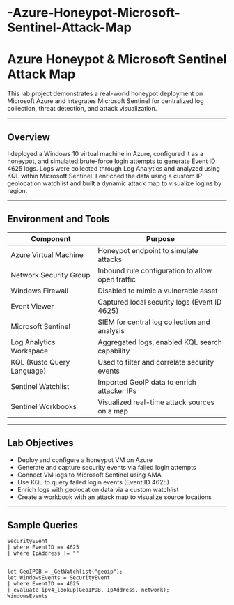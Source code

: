 # -Azure-Honeypot-Microsoft-Sentinel-Attack-Map

# Azure Honeypot & Microsoft Sentinel Attack Map

This lab project demonstrates a real-world honeypot deployment on Microsoft Azure and integrates Microsoft Sentinel for centralized log collection, threat detection, and attack visualization.

---

## Overview

I deployed a Windows 10 virtual machine in Azure, configured it as a honeypot, and simulated brute-force login attempts to generate Event ID 4625 logs. Logs were collected through Log Analytics and analyzed using KQL within Microsoft Sentinel. I enriched the data using a custom IP geolocation watchlist and built a dynamic attack map to visualize logins by region.

---

## Environment and Tools

| Component                  | Purpose                                             |
|----------------------------|-----------------------------------------------------|
| Azure Virtual Machine      | Honeypot endpoint to simulate attacks               |
| Network Security Group     | Inbound rule configuration to allow open traffic    |
| Windows Firewall           | Disabled to mimic a vulnerable asset                |
| Event Viewer               | Captured local security logs (Event ID 4625)        |
| Microsoft Sentinel         | SIEM for central log collection and analysis        |
| Log Analytics Workspace    | Aggregated logs, enabled KQL search capability      |
| KQL (Kusto Query Language) | Used to filter and correlate security events        |
| Sentinel Watchlist         | Imported GeoIP data to enrich attacker IPs          |
| Sentinel Workbooks         | Visualized real-time attack sources on a map        |

---

## Lab Objectives

- Deploy and configure a honeypot VM on Azure
- Generate and capture security events via failed login attempts
- Connect VM logs to Microsoft Sentinel using AMA
- Use KQL to query failed login events (Event ID 4625)
- Enrich logs with geolocation data via a custom watchlist
- Create a workbook with an attack map to visualize source locations

---

## Sample Queries

```kql
SecurityEvent
| where EventID == 4625
| where IpAddress != ""


let GeoIPDB = _GetWatchlist("geoip");
let WindowsEvents = SecurityEvent
| where EventID == 4625
| evaluate ipv4_lookup(GeoIPDB, IpAddress, network);
WindowsEvents
